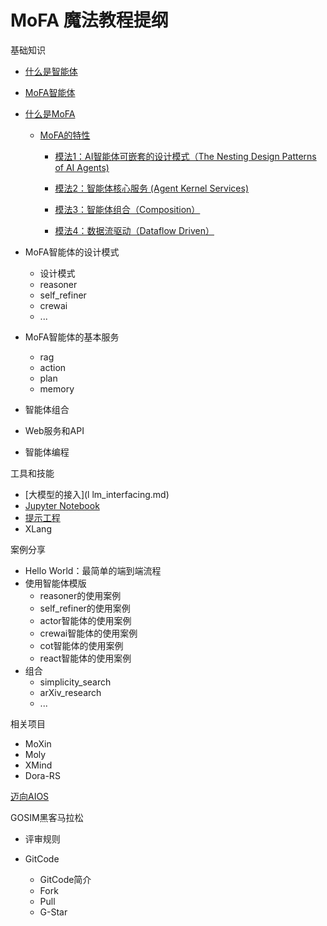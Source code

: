 # MoFA 魔法教程提纲

基础知识

- [什么是智能体](what_is_agent.md)

- [MoFA智能体](what_is_mofa_agent.md)

- [什么是MoFA](what_is_mofa.md)

  - [MoFA的特性](mofa_features.md)

    - [模法1：AI智能体可嵌套的设计模式（The Nesting Design Patterns of AI Agents)](mofa_feature_nesting_design_patterns.md)

    - [模法2：智能体核心服务 (Agent Kernel Services)](mofa_feature_kernel_services.md)

    - [模法3：智能体组合（Composition）](mofa_feature_agent_composition.md)

    - [模法4：数据流驱动（Dataflow Driven）](mofa_feature_data_flow.md)

- MoFA智能体的设计模式
  - 设计模式
  - reasoner
  - self_refiner
  - crewai
  - ...

- MoFA智能体的基本服务
  - rag
  - action
  - plan
  - memory

- 智能体组合

- Web服务和API

- 智能体编程

工具和技能

- [大模型的接入](l lm_interfacing.md) 
- [Jupyter Notebook](jupyter_notebook.md) 
- [提示工程](prompt_engineering.md) 
- XLang

案例分享

- Hello World：最简单的端到端流程
- 使用智能体模版
  - reasoner的使用案例
  - self_refiner的使用案例
  - actor智能体的使用案例
  - crewai智能体的使用案例
  - cot智能体的使用案例
  - react智能体的使用案例
- 组合
  - simplicity_search
  - arXiv_research
  - ...

相关项目

- MoXin
- Moly
- XMind
- Dora-RS

[迈向AIOS](toward_aios.md)

GOSIM黑客马拉松

- 评审规则

- GitCode 
  - GitCode简介
  - Fork
  - Pull
  - G-Star